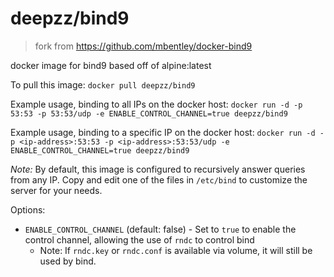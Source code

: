 
deepzz/bind9
==============

> fork from https://github.com/mbentley/docker-bind9

docker image for bind9
based off of alpine:latest

To pull this image:
`docker pull deepzz/bind9`

Example usage, binding to all IPs on the docker host:
`docker run -d -p 53:53 -p 53:53/udp -e ENABLE_CONTROL_CHANNEL=true deepzz/bind9`

Example usage, binding to a specific IP on the docker host:
`docker run -d -p <ip-address>:53:53 -p <ip-address>:53:53/udp -e ENABLE_CONTROL_CHANNEL=true deepzz/bind9`

*Note:* By default, this image is configured to recursively answer queries from any IP.  Copy and edit one of the files in `/etc/bind` to customize the server for your needs.

Options:
* `ENABLE_CONTROL_CHANNEL` (default: false) - Set to `true` to enable the control channel, allowing the use of `rndc` to control bind
    * Note: If `rndc.key` or `rndc.conf` is available via volume, it will still be used by bind.
